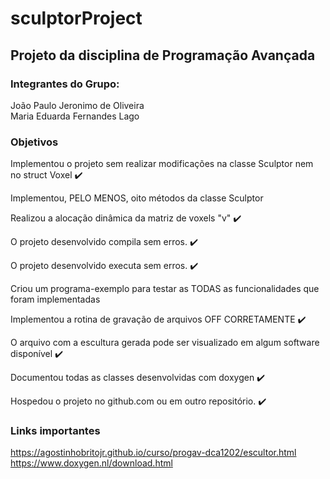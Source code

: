 # sculptorProject

## Projeto da disciplina de Programação Avançada
### Integrantes do Grupo: <br>
  João Paulo Jeronimo de Oliveira <br>
  Maria Eduarda Fernandes Lago

### Objetivos

  Implementou o projeto sem realizar modificações na classe Sculptor nem no struct Voxel :heavy_check_mark:

  Implementou, PELO MENOS, oito métodos da classe Sculptor 

  Realizou a alocação dinâmica da matriz de voxels "v" :heavy_check_mark:

  O projeto desenvolvido compila sem erros. :heavy_check_mark:

  O projeto desenvolvido executa sem erros. :heavy_check_mark:

  Criou um programa-exemplo para testar as TODAS as funcionalidades que foram implementadas 

  Implementou a rotina de gravação de arquivos OFF CORRETAMENTE :heavy_check_mark:

  O arquivo com a escultura gerada pode ser visualizado em algum software disponível :heavy_check_mark:

  Documentou todas as classes desenvolvidas com doxygen :heavy_check_mark:

  Hospedou o projeto no github.com ou em outro repositório. :heavy_check_mark:


### Links importantes
https://agostinhobritojr.github.io/curso/progav-dca1202/escultor.html <br>
https://www.doxygen.nl/download.html
